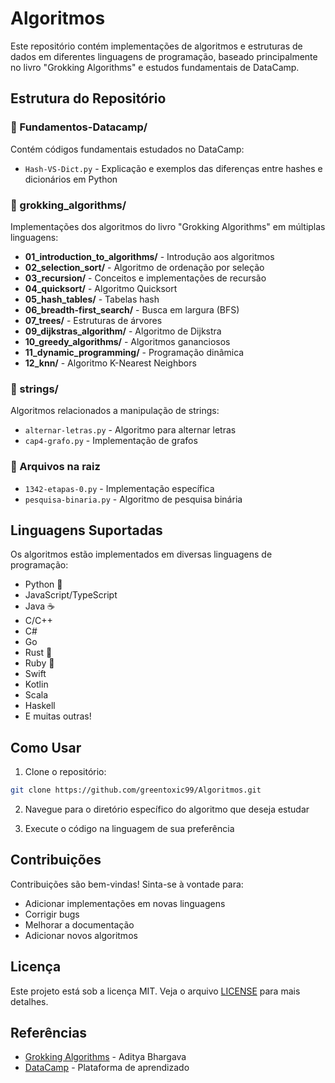 # Algoritmos

Este repositório contém implementações de algoritmos e estruturas de dados em diferentes linguagens de programação, baseado principalmente no livro "Grokking Algorithms" e estudos fundamentais de DataCamp.

## Estrutura do Repositório

### 📁 Fundamentos-Datacamp/
Contém códigos fundamentais estudados no DataCamp:
- `Hash-VS-Dict.py` - Explicação e exemplos das diferenças entre hashes e dicionários em Python

### 📁 grokking_algorithms/
Implementações dos algoritmos do livro "Grokking Algorithms" em múltiplas linguagens:

- **01_introduction_to_algorithms/** - Introdução aos algoritmos
- **02_selection_sort/** - Algoritmo de ordenação por seleção
- **03_recursion/** - Conceitos e implementações de recursão
- **04_quicksort/** - Algoritmo Quicksort
- **05_hash_tables/** - Tabelas hash
- **06_breadth-first_search/** - Busca em largura (BFS)
- **07_trees/** - Estruturas de árvores
- **09_dijkstras_algorithm/** - Algoritmo de Dijkstra
- **10_greedy_algorithms/** - Algoritmos gananciosos
- **11_dynamic_programming/** - Programação dinâmica
- **12_knn/** - Algoritmo K-Nearest Neighbors

### 📁 strings/
Algoritmos relacionados a manipulação de strings:
- `alternar-letras.py` - Algoritmo para alternar letras
- `cap4-grafo.py` - Implementação de grafos

### 📄 Arquivos na raiz
- `1342-etapas-0.py` - Implementação específica
- `pesquisa-binaria.py` - Algoritmo de pesquisa binária

## Linguagens Suportadas

Os algoritmos estão implementados em diversas linguagens de programação:
- Python 🐍
- JavaScript/TypeScript
- Java ☕
- C/C++
- C# 
- Go
- Rust 🦀
- Ruby 💎
- Swift
- Kotlin
- Scala
- Haskell
- E muitas outras!

## Como Usar

1. Clone o repositório:
```bash
git clone https://github.com/greentoxic99/Algoritmos.git
```

2. Navegue para o diretório específico do algoritmo que deseja estudar

3. Execute o código na linguagem de sua preferência

## Contribuições

Contribuições são bem-vindas! Sinta-se à vontade para:
- Adicionar implementações em novas linguagens
- Corrigir bugs
- Melhorar a documentação
- Adicionar novos algoritmos

## Licença

Este projeto está sob a licença MIT. Veja o arquivo [LICENSE](grokking_algorithms/LICENSE) para mais detalhes.

## Referências

- [Grokking Algorithms](https://www.manning.com/books/grokking-algorithms) - Aditya Bhargava
- [DataCamp](https://www.datacamp.com/) - Plataforma de aprendizado

